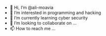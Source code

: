 - 👋 Hi, I’m @ali-moavia
- 👀 I’m interested in programming and hacking 
- 🌱 I’m currently learning cyber security
- 💞️ I’m looking to collaborate on ...
- 📫 How to reach me ...

<!---
ali-moavia/ali-moavia is a ✨ special ✨ repository because its `README.md` (this file) appears on your GitHub profile.
You can click the Preview link to take a look at your changes.
--->
